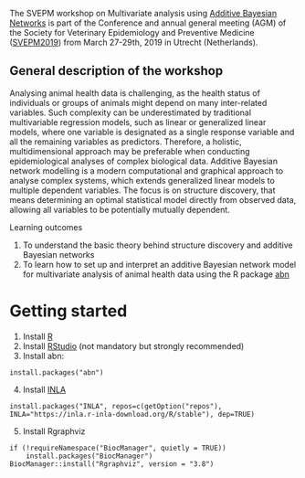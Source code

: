 
The SVEPM workshop on Multivariate analysis using [Additive Bayesian Networks](https://cran.r-project.org/package=abn) is part of the Conference and annual general meeting (AGM) of the Society for Veterinary Epidemiology and Preventive Medicine ([SVEPM2019](http://svepm2019.org)) from March 27-29th, 2019 in Utrecht (Netherlands).

## General description of the workshop 

Analysing animal health data is challenging, as the health status of individuals or groups of
animals might depend on many inter-related variables. Such complexity can be
underestimated by traditional multivariable regression models, such as linear or generalized
linear models, where one variable is designated as a single response variable and all the
remaining variables as predictors. Therefore, a holistic, multidimensional approach may be
preferable when conducting epidemiological analyses of complex biological data.
Additive Bayesian network modelling is a modern computational and graphical approach to
analyse complex systems, which extends generalized linear models to multiple dependent
variables. The focus is on structure discovery, that means determining an optimal statistical
model directly from observed data, allowing all variables to be potentially mutually
dependent.


Learning outcomes
1. To understand the basic theory behind structure discovery and additive Bayesian
networks
2. To learn how to set up and interpret an additive Bayesian network model for
multivariate analysis of animal health data using the R package [abn](https://cran.r-project.org/package=abn)

# Getting started

1. Install [R](https://www.r-project.org/)
2. Install [RStudio](https://www.rstudio.com/) (not mandatory but strongly recommended)
3. Install abn:
```
install.packages("abn")
```
4. Install [INLA](http://www.r-inla.org/)
```
install.packages("INLA", repos=c(getOption("repos"), INLA="https://inla.r-inla-download.org/R/stable"), dep=TRUE)
```
5. Install Rgraphviz
```
if (!requireNamespace("BiocManager", quietly = TRUE))
    install.packages("BiocManager")
BiocManager::install("Rgraphviz", version = "3.8")
```
